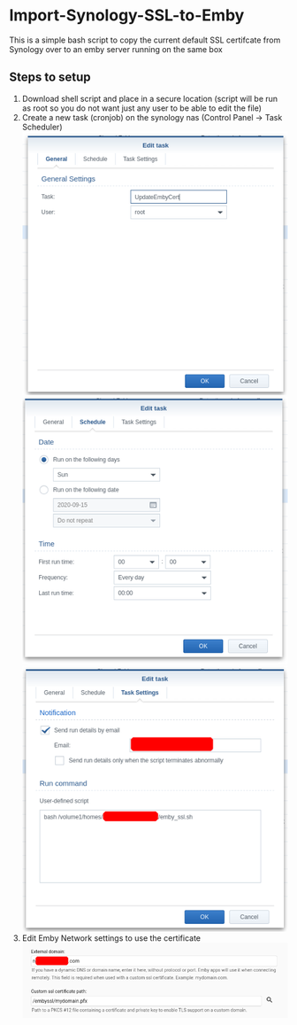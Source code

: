 # Import-Synology-SSL-to-Emby
This is a simple bash script to copy the current default SSL certifcate from Synology over to an emby server running on the same box

## Steps to setup
1)  Download shell script and place in a secure location (script will be run as root so you do not want just any user to be able to edit the file)
2)  Create a new task (cronjob) on the synology nas (Control Panel -> Task Scheduler)
    ![alt text](./images/task-General.png?raw=true "")
    ![alt text](./images/task-Schedule.png?raw=true "")
    ![alt text](./images/task-Task_Settings.png?raw=true "")
3)  Edit Emby Network settings to use the certificate
    ![alt text](./images/emby-Network_Settings.png?raw=true "")
